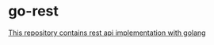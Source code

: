 # go-rest
<a href="https://img.shields.io/github/license/enesinan/go-rest" />
This repository contains rest api implementation with golang
